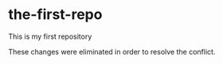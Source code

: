 # the-first-repo
This is my first repository

These changes were eliminated in order to resolve the conflict.
